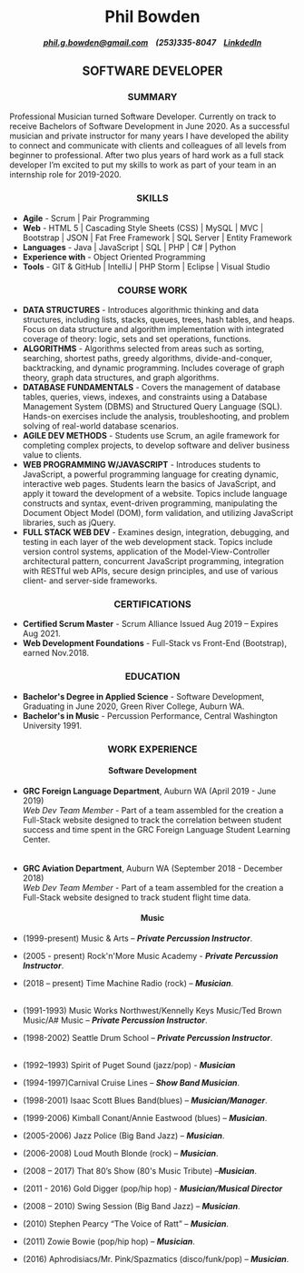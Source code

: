 # <center>Phil Bowden 
##### <center><phil.g.bowden@gmail.com>&nbsp; &nbsp; (253)335-8047&nbsp; &nbsp; [LinkdedIn](http://www.linkedin.com/in/phil-bowden)
## <center>SOFTWARE DEVELOPER
### <center> **SUMMARY**
Professional Musician turned Software Developer. Currently on track to receive Bachelors of Software Development in June 2020.  As a successful musician and private instructor for many years I have developed the ability to connect and communicate with clients and colleagues of all levels from beginner to professional. After two plus years of hard work as a full stack developer I’m excited to put my skills to work as part of your team in an internship role for 2019-2020.
### <center> **SKILLS**
* **Agile** - Scrum | Pair Programming  
* **Web** - HTML 5 | Cascading Style Sheets (CSS) | MySQL | MVC | Bootstrap | JSON | Fat Free Framework | SQL Server | Entity Framework
* **Languages** - Java | JavaScript | SQL | PHP | C# | Python  
* **Experience with** - Object Oriented Programming
* **Tools** - GIT & GitHub | IntelliJ | PHP Storm | Eclipse | Visual Studio

### <center> **COURSE WORK**
* **DATA STRUCTURES** - Introduces algorithmic thinking and data structures, including lists, stacks, queues, trees, hash tables, and heaps. Focus on data structure and algorithm implementation with integrated coverage of theory: logic, sets and set operations, functions. 
* **ALGORITHMS** - Algorithms selected from areas such as sorting, searching, shortest paths, greedy algorithms, divide-and-conquer, backtracking, and dynamic programming. Includes coverage of graph theory, graph data structures, and graph algorithms.
* **DATABASE FUNDAMENTALS** - Covers the management of database tables, queries, views, indexes, and constraints using a Database Management System (DBMS) and Structured Query Language (SQL). Hands-on exercises include the analysis, troubleshooting, and problem solving of real-world database scenarios.
* **AGILE DEV METHODS** - Students use Scrum, an agile framework for completing complex projects, to develop software and deliver business value to clients.
* **WEB PROGRAMMING W/JAVASCRIPT** - Introduces students to JavaScript, a powerful programming language for creating dynamic, interactive web pages. Students learn the basics of JavaScript, and apply it toward the development of a website. Topics include language constructs and syntax, event-driven programming, manipulating the Document Object Model (DOM), form validation, and utilizing JavaScript libraries, such as jQuery.
* **FULL STACK WEB DEV** - Examines design, integration, debugging, and testing in each layer of the web development stack. Topics include version control systems, application of the Model-View-Controller architectural pattern, concurrent JavaScript programming, integration with RESTful web APIs, secure design principles, and use of various client- and server-side frameworks.
### <center>**CERTIFICATIONS**
* **Certified Scrum Master** -  Scrum Alliance Issued Aug 2019 – Expires Aug 2021.
* **Web Development Foundations** - Full-Stack vs Front-End (Bootstrap), earned Nov.2018.
### <center>**EDUCATION**
* **Bachelor's Degree in Applied Science** - Software Development, Graduating in June 2020, Green River College, Auburn WA.
* **Bachelor's in Music** - Percussion Performance, Central Washington University 1991.
### <center> **WORK EXPERIENCE**
#### <center> **Software Development**
* **GRC Foreign Language Department**, Auburn WA (April 2019 - June 2019)  
_Web Dev Team Member_ - Part of a team assembled for the creation a Full-Stack website designed to track the correlation between student success and time spent in the GRC Foreign Language Student Learning Center.  
<br/><br/>  
* **GRC Aviation Department**, Auburn WA (September 2018 - December 2018)  
_Web Dev Team Member_ - Part of a team assembled for the creation a Full-Stack website designed to track student flight time  data.
#### <center> **Music**


* (1999-present) Music & Arts – **_Private Percussion Instructor_**.
* (2005 - present) Rock'n'More Music Academy - **_Private Percussion Instructor_**.
* (2018 – present) Time Machine Radio (rock) – **_Musician_**.
<br/><br/>

* (1991-1993) Music Works Northwest/Kennelly Keys Music/Ted Brown Music/A# Music – **_Private Percussion Instructor_**.
* (1998-2002) Seattle Drum School – **_Private Percussion Instructor_**.
<br/><br/>
* (1992–1993) Spirit of Puget Sound (jazz/pop) - **_Musician_**
* (1994-1997)Carnival Cruise Lines – **_Show Band Musician_**.
* (1998-2001) Isaac Scott Blues Band(blues) – **_Musician/Manager_**.
* (1999-2006) Kimball Conant/Annie Eastwood (blues) – **_Musician_**.
* (2005-2006) Jazz Police (Big Band Jazz) – **_Musician_**.
* (2006-2008) Loud Mouth Blonde (rock) – **_Musician_**.
* (2008 – 2017) That 80’s Show (80's Music Tribute) –**_Musician_**.
* (2011 - 2016) Gold Digger (pop/hip hop) - **_Musician/Musical Director_**
* (2008 – 2010) Swing Session (Big Band Jazz) – **_Musician_**.
* (2010) Stephen Pearcy “The Voice of Ratt” – **_Musician_**.
* (2011) Zowie Bowie (pop/hip hop) – **_Musician_**.
* (2016) Aphrodisiacs/Mr. Pink/Spazmatics (disco/funk/pop) – **_Musician_**.
